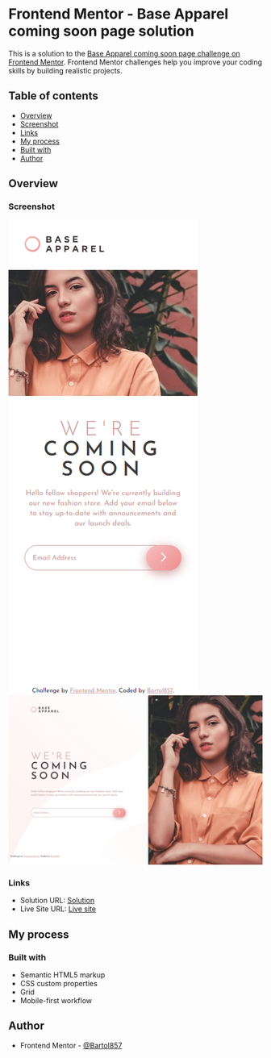 # Frontend Mentor - Base Apparel coming soon page solution

This is a solution to the [Base Apparel coming soon page challenge on Frontend Mentor](https://www.frontendmentor.io/challenges/base-apparel-coming-soon-page-5d46b47f8db8a7063f9331a0). Frontend Mentor challenges help you improve your coding skills by building realistic projects. 

## Table of contents

- [Overview](#overview)
- [Screenshot](#screenshot)
- [Links](#links)
- [My process](#my-process)
- [Built with](#built-with)
- [Author](#author)

## Overview

### Screenshot

![Mobile](./screenshot-mobile.jpg)
![Desktop](./screenshot-desktop.jpg)

### Links

- Solution URL: [Solution](https://github.com/Bartol857/base-apparel-coming-soon-challenge)
- Live Site URL: [Live site](https://bartol857.github.io/base-apparel-coming-soon-challenge/)

## My process

### Built with

- Semantic HTML5 markup
- CSS custom properties
- Grid
- Mobile-first workflow

## Author

- Frontend Mentor - [@Bartol857](https://www.frontendmentor.io/profile/Bartol857)